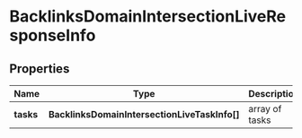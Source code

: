 # BacklinksDomainIntersectionLiveResponseInfo

## Properties

| Name | Type | Description | Notes |
|------------ | ------------- | ------------- | -------------|
**tasks** | **BacklinksDomainIntersectionLiveTaskInfo[]** | array of tasks |[optional]|